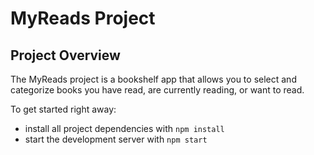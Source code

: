 # MyReads Project

## Project Overview

The MyReads project is a bookshelf app that allows you to select and categorize books you have read, are currently reading, or want to read. 

To get started right away:

* install all project dependencies with `npm install`
* start the development server with `npm start`

